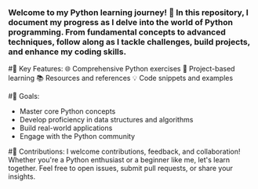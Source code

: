 ### Welcome to my Python learning journey! 🚀 In this repository, I document my progress as I delve into the world of Python programming. From fundamental concepts to advanced techniques, follow along as I tackle challenges, build projects, and enhance my coding skills.

#📘 Key Features:
  🌐 Comprehensive Python exercises
  🚀 Project-based learning
  📚 Resources and references
  💡 Code snippets and examples

#🎯 Goals:
  * Master core Python concepts
  * Develop proficiency in data structures and algorithms
  * Build real-world applications
  * Engage with the Python community

#🤝 Contributions:
  I welcome contributions, feedback, and collaboration! Whether you're a Python enthusiast or a beginner like me, let's learn together. Feel free to open issues, submit pull requests, or share your insights.
